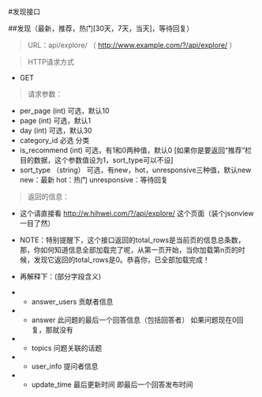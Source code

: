 #发现接口

##发现（最新，推荐，热门[30天，7天，当天]，等待回复）

> URL：api/explore/   （ http://www.example.com/?/api/explore/ ）

> HTTP请求方式

- GET

> 请求参数：

- per_page (int)  可选，默认10
- page (int)  可选，默认1
- day (int)  可选，默认30
- category_id  必选 分类
- is_recommend (int)  可选，有1和0两种值，默认0  [如果你是要返回“推荐”栏目的数据，这个参数值设为1，sort_type可以不设]
- sort_type （string） 可选，有new，hot，unresponsive三种值，默认new    new：最新  hot：热门  unresponsive：等待回复

> 返回的信息：

- 这个请直接看 http://w.hihwei.com/?/api/explore/ 这个页面（装个jsonview一目了然）

- NOTE：特别提醒下，这个接口返回的total_rows是当前页的信息总条数，那，你如何知道信息全部加载完了呢，从第一页开始，当你加载第n页的时候，发现它返回的total_rows是0。恭喜你，已全部加载完成！

- 再解释下：(部分字段含义)

- - answer_users 贡献者信息
- - answer 此问题的最后一个回答信息（包括回答者） 如果问题现在0回复，那就没有
- - topics 问题关联的话题
- - user_info 提问者信息
- - update_time 最后更新时间  即最后一个回答发布时间

